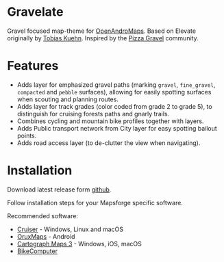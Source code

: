 # Gravelate
Gravel focused map-theme for [OpenAndroMaps](https://www.openandromaps.org/en).
Based on Elevate originally by [Tobias Kuehn](http://www.eartrumpet.net/contact/).
Inspired by the [Pizza Gravel](https://www.instagram.com/pizzagravel) community.

# Features
* Adds layer for emphasized gravel paths (marking `gravel`, `fine_gravel`, `compacted` and `pebble` surfaces), allowing for easily spotting surfaces when scouting and planning routes.
* Adds layer for track grades (color coded from grade 2 to grade 5), to distinguish for cruising forests paths and gnarly trails.
* Combines cycling and mountain bike profiles together with layers.
* Adds Public transport network from City layer for easy spotting bailout points.
* Adds road access layer (to de-clutter the view when navigating).

# Installation
Download latest release form [github](https://github.com/ghztomash/Gravelate/releases/latest).

Follow installation steps for your Mapsforge specific software.

Recommended software:
* [Cruiser](https://github.com/devemux86/cruiser) - Windows, Linux and macOS
* [OruxMaps](https://www.oruxmaps.com/) - Android
* [Cartograph Maps 3](https://www.cartograph.eu/v3/) - Windows, iOS, macOS
* [BikeComputer](https://bikecomputer.roproducts.de/)